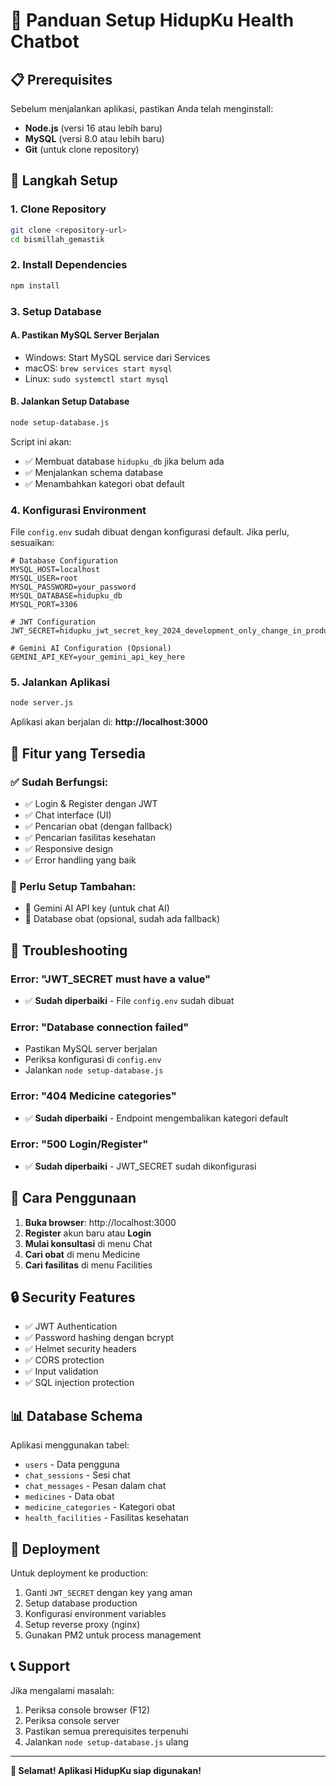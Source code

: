 # 🚀 Panduan Setup HidupKu Health Chatbot

## 📋 Prerequisites

Sebelum menjalankan aplikasi, pastikan Anda telah menginstall:

- **Node.js** (versi 16 atau lebih baru)
- **MySQL** (versi 8.0 atau lebih baru)
- **Git** (untuk clone repository)

## 🔧 Langkah Setup

### 1. Clone Repository
```bash
git clone <repository-url>
cd bismillah_gemastik
```

### 2. Install Dependencies
```bash
npm install
```

### 3. Setup Database

#### A. Pastikan MySQL Server Berjalan
- Windows: Start MySQL service dari Services
- macOS: `brew services start mysql`
- Linux: `sudo systemctl start mysql`

#### B. Jalankan Setup Database
```bash
node setup-database.js
```

Script ini akan:
- ✅ Membuat database `hidupku_db` jika belum ada
- ✅ Menjalankan schema database
- ✅ Menambahkan kategori obat default

### 4. Konfigurasi Environment

File `config.env` sudah dibuat dengan konfigurasi default. Jika perlu, sesuaikan:

```env
# Database Configuration
MYSQL_HOST=localhost
MYSQL_USER=root
MYSQL_PASSWORD=your_password
MYSQL_DATABASE=hidupku_db
MYSQL_PORT=3306

# JWT Configuration
JWT_SECRET=hidupku_jwt_secret_key_2024_development_only_change_in_production

# Gemini AI Configuration (Opsional)
GEMINI_API_KEY=your_gemini_api_key_here
```

### 5. Jalankan Aplikasi
```bash
node server.js
```

Aplikasi akan berjalan di: **http://localhost:3000**

## 🎯 Fitur yang Tersedia

### ✅ Sudah Berfungsi:
- ✅ Login & Register dengan JWT
- ✅ Chat interface (UI)
- ✅ Pencarian obat (dengan fallback)
- ✅ Pencarian fasilitas kesehatan
- ✅ Responsive design
- ✅ Error handling yang baik

### 🔄 Perlu Setup Tambahan:
- 🔄 Gemini AI API key (untuk chat AI)
- 🔄 Database obat (opsional, sudah ada fallback)

## 🐛 Troubleshooting

### Error: "JWT_SECRET must have a value"
- ✅ **Sudah diperbaiki** - File `config.env` sudah dibuat

### Error: "Database connection failed"
- Pastikan MySQL server berjalan
- Periksa konfigurasi di `config.env`
- Jalankan `node setup-database.js`

### Error: "404 Medicine categories"
- ✅ **Sudah diperbaiki** - Endpoint mengembalikan kategori default

### Error: "500 Login/Register"
- ✅ **Sudah diperbaiki** - JWT_SECRET sudah dikonfigurasi

## 📱 Cara Penggunaan

1. **Buka browser**: http://localhost:3000
2. **Register** akun baru atau **Login**
3. **Mulai konsultasi** di menu Chat
4. **Cari obat** di menu Medicine
5. **Cari fasilitas** di menu Facilities

## 🔒 Security Features

- ✅ JWT Authentication
- ✅ Password hashing dengan bcrypt
- ✅ Helmet security headers
- ✅ CORS protection
- ✅ Input validation
- ✅ SQL injection protection

## 📊 Database Schema

Aplikasi menggunakan tabel:
- `users` - Data pengguna
- `chat_sessions` - Sesi chat
- `chat_messages` - Pesan dalam chat
- `medicines` - Data obat
- `medicine_categories` - Kategori obat
- `health_facilities` - Fasilitas kesehatan

## 🚀 Deployment

Untuk deployment ke production:
1. Ganti `JWT_SECRET` dengan key yang aman
2. Setup database production
3. Konfigurasi environment variables
4. Setup reverse proxy (nginx)
5. Gunakan PM2 untuk process management

## 📞 Support

Jika mengalami masalah:
1. Periksa console browser (F12)
2. Periksa console server
3. Pastikan semua prerequisites terpenuhi
4. Jalankan `node setup-database.js` ulang

---

**🎉 Selamat! Aplikasi HidupKu siap digunakan!** 